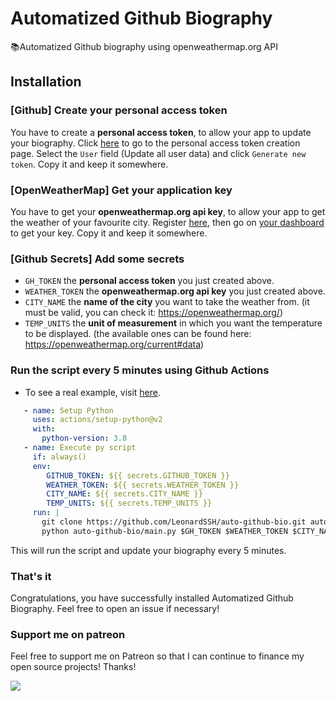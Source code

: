 # Automatized Github Biography

📚Automatized Github biography using openweathermap.org API

## Installation

### [Github] Create your personal access token

You have to create a **personal access token**, to allow your app to update your biography. Click [here](https://github.com/settings/tokens/new) to go to the personal access token creation page. Select the `User` field (Update all user data) and click `Generate new token`. Copy it and keep it somewhere.

### [OpenWeatherMap] Get your application key

You have to get your **openweathermap.org api key**, to allow your app to get the weather of your favourite city. Register [here](https://openweathermap.org/home/sign_up), then go on [your dashboard](https://home.openweathermap.org/api_keys) to get your key. Copy it and keep it somewhere.

### [Github Secrets] Add some secrets

* `GH_TOKEN` the **personal access token** you just created above.
* `WEATHER_TOKEN` the **openweathermap.org api key** you just created above.
* `CITY_NAME` the **name of the city** you want to take the weather from. (it must be valid, you can check it: https://openweathermap.org/)
* `TEMP_UNITS` the **unit of measurement** in which you want the temperature to be displayed. (the available ones can be found here: https://openweathermap.org/current#data)

### Run the script every 5 minutes using Github Actions

- To see a real example, visit [here](https://github.com/unthreaded/git-hooks/blob/92ea6bde348431fbe25d05c33398c969eec5d3ee/.github/workflows/build.yml#L48).
```yaml
   - name: Setup Python
     uses: actions/setup-python@v2
     with:
       python-version: 3.8 
   - name: Execute py script
     if: always()
     env:
        GITHUB_TOKEN: ${{ secrets.GITHUB_TOKEN }}
        WEATHER_TOKEN: ${{ secrets.WEATHER_TOKEN }}
        CITY_NAME: ${{ secrets.CITY_NAME }}
        TEMP_UNITS: ${{ secrets.TEMP_UNITS }}
     run: |
       git clone https://github.com/LeonardSSH/auto-github-bio.git auto-github-bio
       python auto-github-bio/main.py $GH_TOKEN $WEATHER_TOKEN $CITY_NAME $TEMP_UNITS
```

This will run the script and update your biography every 5 minutes.

### That's it

Congratulations, you have successfully installed Automatized Github Biography. Feel free to open an issue if necessary!

### Support me on patreon

Feel free to support me on Patreon so that I can continue to finance my open source projects! Thanks!  

<a href="https://www.patreon.com/bePatron?u=20304709"><img src="https://c5.patreon.com/external/logo/become_a_patron_button@2x.png"></a>
